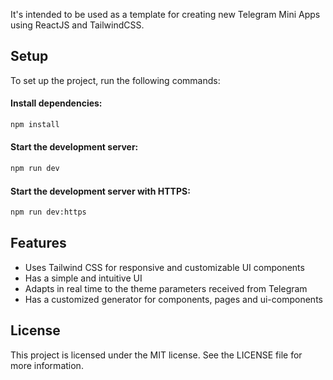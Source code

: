 It's intended to be used as a template for creating new Telegram Mini Apps using ReactJS and TailwindCSS.

## Setup

To set up the project, run the following commands:

#### Install dependencies:

```bash
npm install

```

#### Start the development server:

```bash
npm run dev

```

#### Start the development server with HTTPS:

```bash
npm run dev:https

```

## Features

- Uses Tailwind CSS for responsive and customizable UI components
- Has a simple and intuitive UI
- Adapts in real time to the theme parameters received from Telegram
- Has a customized generator for components, pages and ui-components

## License

This project is licensed under the MIT license. See the LICENSE file for more information.